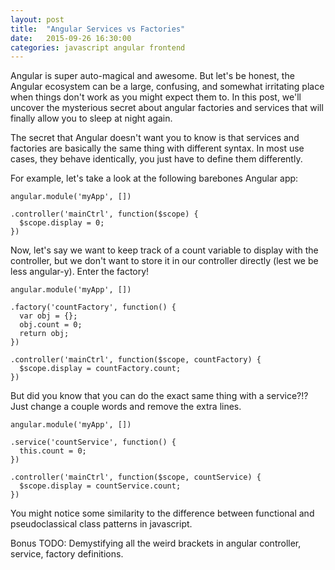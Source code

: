 ```yaml
---
layout: post
title:  "Angular Services vs Factories"
date:   2015-09-26 16:30:00
categories: javascript angular frontend
---
```


Angular is super auto-magical and awesome. But let's be honest, the Angular ecosystem can be a large, confusing, and somewhat irritating place when things don't work as you might expect them to. In this post, we'll uncover the mysterious secret about angular factories and services that will finally allow you to sleep at night again.

The secret that Angular doesn't want you to know is that services and factories are basically the same thing with different syntax. In most use cases, they behave identically, you just have to define them differently.

For example, let's take a look at the following barebones Angular app:

    angular.module('myApp', [])

    .controller('mainCtrl', function($scope) {
      $scope.display = 0;
    })

Now, let's say we want to keep track of a count variable to display with the controller, but we don't want to store it in our controller directly (lest we be less angular-y). Enter the factory!

    angular.module('myApp', [])

    .factory('countFactory', function() {
      var obj = {};
      obj.count = 0;
      return obj;
    })

    .controller('mainCtrl', function($scope, countFactory) {
      $scope.display = countFactory.count;
    })

But did you know that you can do the exact same thing with a service?!? Just change a couple words and remove the extra lines.

    angular.module('myApp', [])

    .service('countService', function() {
      this.count = 0;
    })

    .controller('mainCtrl', function($scope, countService) {
      $scope.display = countService.count;
    })

You might notice some similarity to the difference between functional and pseudoclassical class patterns in javascript.

Bonus TODO: Demystifying all the weird brackets in angular controller, service, factory definitions.